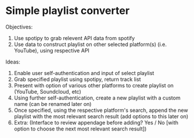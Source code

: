 # Simple playlist converter

Objectives:

1. Use spotipy to grab relevent API data from spotify
2. Use data to construct playlist on other selected platform(s) (i.e. YouTube), using respective API

Ideas:

1. Enable user self-authentication and input of select playlist
2. Grab specified playlist using spotipy, return track list
3. Present with option of various other platforms to create playlist on (YouTube, Soundcloud, etc)
4. Using further self-authentication, create a new playlist with a custom name (can be renamed later on)
5. Once specified, using the respective platform's search, append the new playlist with the most relevant search result (add options to this later on)
6. Extra: (Interface to review appendage before adding? Yes / No [with option to choose the next most relevant search result]) 

